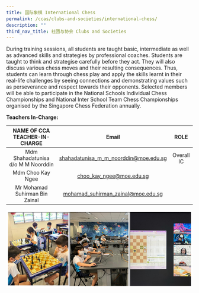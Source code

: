 ```yaml
---
title: 国际象棋 International Chess
permalink: /ccas/clubs-and-societies/international-chess/
description: ""
third_nav_title: 社团与协会 Clubs and Societies
---
```

During training sessions, all students are taught basic, intermediate as well as advanced skills and strategies by professional coaches. Students are taught to think and strategise carefully before they act. They will also discuss various chess moves and their resulting consequences. Thus, students can learn through chess play and apply the skills learnt in their real-life challenges by seeing connections and demonstrating values such as perseverance and respect towards their opponents. Selected members will be able to participate in the National Schools Individual Chess Championships and National Inter School Team Chess Championships organised by the Singapore Chess Federation annually. 

**Teachers In-Charge:**

|  NAME OF CCA<br>TEACHER-IN-CHARGE  |                 Email                 |    ROLE    |
|:----------------------------------:|:-------------------------------------:|:----------:|
| Mdm Shahadatunisa d/o M M Noorddin | shahadatunisa_m_m_noorddin@moe.edu.sg | Overall IC |
|          Mdm Choo Kay Ngee         |        choo_kay_ngee@moe.edu.sg       |            |
|   Mr Mohamad Suhirman Bin Zainal   |   mohamad_suhirman_zainal@moe.edu.sg  |            |

![](/images/CCAs_%20chess_2021.jpg)